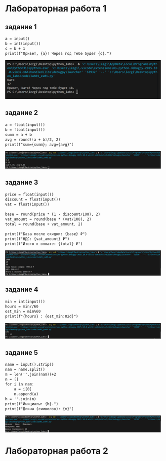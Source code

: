# __Лабораторная работа 1__
## задание 1
```
a = input()
b = int(input())
c = b + 1
print(f"Привет, {a}! Через год тебе будет {c}.")
```
![01](./images/lab01/lab01_ex01.png)
## задание 2
```
a = float(input())
b = float(input())
summ = a + b
avg = round((a + b)/2, 2)
print(f"sum={summ}; avg={avg}")
```
![02](./images/lab01/lab01_ex02.png)
## задание 3
```
price = float(input())
discount = float(input())
vat = float(input())

base = round(price * (1 - discount/100), 2)
vat_amount = round(base * (vat/100), 2)
total = round(base + vat_amount, 2)

print(f"База после скидки: {base} ₽")
print(f"НДС: {vat_amount} ₽")
print(f"Итого к оплате: {total} ₽")
```
![03](./images/lab01/lab01_ex03.png)
## задание 4
```
min = int(input())
hours = min//60
ost_min = min%60
print(f"{hours} : {ost_min:02d}")
```
![04](./images/lab01/lab01_ex04.png)
## задание 5
```
name = input().strip()
nam = name.split()
m = len(''.join(nam))+2
n = []
for i in nam:
    a = i[0]
    n.append(a)
h = ''.join(n)
print(f"Инициалы: {h}.")
print(f"Длина (символов): {m}")
```
![05](./images/lab01/lab01_ex05.png)


# __Лабораторная работа 2__
